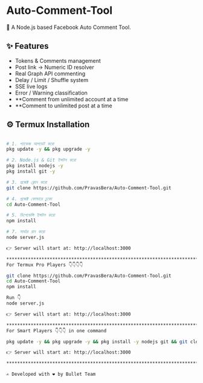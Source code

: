 # Auto-Comment-Tool

🚀 A Node.js based Facebook Auto Comment Tool.  

## ✨ Features
- Tokens & Comments management  
- Post link → Numeric ID resolver  
- Real Graph API commenting  
- Delay / Limit / Shuffle system  
- SSE live logs  
- Error / Warning classification  
- **Comment from unlimited account at a time 
- **Comment to unlimited post at a time

## ⚙️ Termux Installation
```bash

# 1. প্যাকেজ আপডেট করো
pkg update -y && pkg upgrade -y

# 2. Node.js & Git ইন্সটল করো
pkg install nodejs -y
pkg install git -y

# 3. প্রজেক্ট ক্লোন করো
git clone https://github.com/PravasBera/Auto-Comment-Tool.git

# 4. প্রজেক্ট ফোল্ডারে ঢুকো
cd Auto-Comment-Tool

# 5. ডিপেন্ডেন্সি ইন্সটল করো
npm install

# 7. সার্ভার রান করো
node server.js

👉 Server will start at: http://localhost:3000

**************************************************************************
For Termux Pro Players 👇👇👇👇

git clone https://github.com/PravasBera/Auto-Comment-Tool.git
cd Auto-Comment-Tool
npm install

Run 👇
node server.js

👉 Server will start at: http://localhost:3000

**************************************************************************
For Smart Players 👇👇👇 in one command

pkg update -y && pkg upgrade -y && pkg install -y nodejs git && git clone https://github.com/PravasBera/Auto-Comment-Tool.git && cd Auto-Comment-Tool && npm install && node server.js

👉 Server will start at: http://localhost:3000

**************************************************************************

✍️ Developed with ❤️ by Bullet Team

